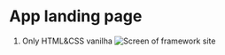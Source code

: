 # App landing page

1. Only HTML&CSS vanilha
![](framework/assets/screen.png "Screen of framework site")